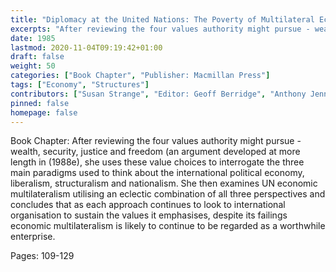 ```yaml
---
title: "Diplomacy at the United Nations: The Poverty of Multilateral Economic Diplomacy"
excerpts: "After reviewing the four values authority might pursue - wealth, security, justice and freedom (an argument developed at more length in (1988e), she uses these value choices to interrogate the three main paradigms used to think about the international political economy, liberalism, structuralism and nationalism. She then examines UN economic multilateralism utilising an eclectic combination of all three perspectives and concludes that as each approach continues to look to international organisation to sustain the values it emphasises, despite its failings economic multilateralism is likely to continue to be regarded as a worthwhile enterprise."
date: 1985
lastmod: 2020-11-04T09:19:42+01:00
draft: false
weight: 50
categories: ["Book Chapter", "Publisher: Macmillan Press"]
tags: ["Economy", "Structures"]
contributors: ["Susan Strange", "Editor: Geoff Berridge", "Anthony Jennings"]
pinned: false
homepage: false
---
```


Book Chapter: After reviewing the four values authority might pursue - wealth, security, justice and freedom (an argument developed at more length in (1988e), she uses these value choices to interrogate the three main paradigms used to think about the international political economy, liberalism, structuralism and nationalism. She then examines UN economic multilateralism utilising an eclectic combination of all three perspectives and concludes that as each approach continues to look to international organisation to sustain the values it emphasises, despite its failings economic multilateralism is likely to continue to be regarded as a worthwhile enterprise.

Pages: 109-129